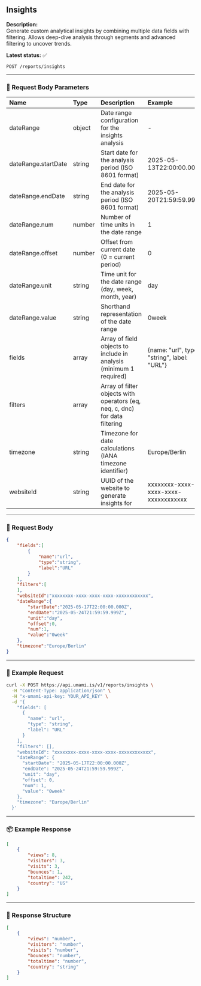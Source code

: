 ## Insights
<!-- testable: true -->
<!-- expectedStatus: 200 -->
**Description:**  
Generate custom analytical insights by combining multiple data fields with filtering.
Allows deep-dive analysis through segments and advanced filtering to uncover trends.

**Latest status:** <!--status-->✅<!--status-end-->

```
POST /reports/insights
```

---

### 📩 Request Body Parameters
| Name               | Type              | Description                                                 | Example             | Required |
| :----------------- | :---------------- | :---------------------------------------------------------- | :------------------ | :------: |
| dateRange          | object            | Date range configuration for the insights analysis         | -                   | yes      |
| dateRange.startDate| string            | Start date for the analysis period (ISO 8601 format)       | 2025-05-13T22:00:00.000Z| yes  |
| dateRange.endDate  | string            | End date for the analysis period (ISO 8601 format)         | 2025-05-20T21:59:59.999Z| yes  |
| dateRange.num      | number            | Number of time units in the date range                     | 1                   | yes      |
| dateRange.offset   | number            | Offset from current date (0 = current period)              | 0                   | yes      |
| dateRange.unit     | string            | Time unit for the date range (day, week, month, year)      | day                 | yes      |
| dateRange.value    | string            | Shorthand representation of the date range                  | 0week               | yes      |
| fields             | array             | Array of field objects to include in analysis (minimum 1 required) | {name: "url", type: "string", label: "URL"} | yes     |
| filters            | array             | Array of filter objects with operators (eq, neq, c, dnc) for data filtering |  | yes      |
| timezone           | string            | Timezone for date calculations (IANA timezone identifier)  | Europe/Berlin       | yes      |
| websiteId          | string            | UUID of the website to generate insights for               | xxxxxxxx-xxxx-xxxx-xxxx-xxxxxxxxxxxx          | yes      |

---

### 📨 Request Body
```json
{
    "fields":[
        {
            "name":"url",
            "type":"string",
            "label":"URL"
        }
    ],
    "filters":[
    ],
    "websiteId":"xxxxxxxx-xxxx-xxxx-xxxx-xxxxxxxxxxxx",
    "dateRange":{
        "startDate":"2025-05-17T22:00:00.000Z",
        "endDate":"2025-05-24T21:59:59.999Z",
        "unit":"day",
        "offset":0,
        "num":1,
        "value":"0week"
    },
    "timezone":"Europe/Berlin"
}
```

---

### 🔁 Example Request
```bash
curl -X POST https://api.umami.is/v1/reports/insights \
  -H "Content-Type: application/json" \
  -H "x-umami-api-key: YOUR_API_KEY" \
  -d '{
    "fields": [
      {
        "name": "url",
        "type": "string",
        "label": "URL"
      }
    ],
    "filters": [],
    "websiteId": "xxxxxxxx-xxxx-xxxx-xxxx-xxxxxxxxxxxx",
    "dateRange": {
      "startDate": "2025-05-17T22:00:00.000Z",
      "endDate": "2025-05-24T21:59:59.999Z",
      "unit": "day",
      "offset": 0,
      "num": 1,
      "value": "0week"
    },
    "timezone": "Europe/Berlin"
  }'
```

---

### 📦 Example Response
```json
[
    {
        "views": 8,
        "visitors": 3,
        "visits": 3,
        "bounces": 1,
        "totaltime": 242,
        "country": "US"
    }
]
```

---

### 📘 Response Structure
```json
[
    {
        "views": "number",
        "visitors": "number",
        "visits": "number",
        "bounces": "number",
        "totaltime": "number",
        "country": "string"
    }
]
```
